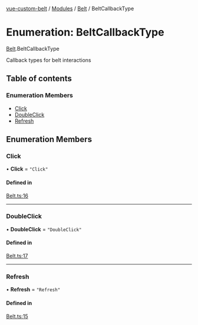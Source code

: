 [vue-custom-belt](../README.md) / [Modules](../modules.md) / [Belt](../modules/Belt.md) / BeltCallbackType

# Enumeration: BeltCallbackType

[Belt](../modules/Belt.md).BeltCallbackType

Callback types for belt interactions

## Table of contents

### Enumeration Members

- [Click](Belt.BeltCallbackType.md#click)
- [DoubleClick](Belt.BeltCallbackType.md#doubleclick)
- [Refresh](Belt.BeltCallbackType.md#refresh)

## Enumeration Members

### Click

• **Click** = `"Click"`

#### Defined in

[Belt.ts:16](https://github.com/jeffholst/vue-custom-belt/blob/98d6c2b/src/Belt.ts#L16)

---

### DoubleClick

• **DoubleClick** = `"DoubleClick"`

#### Defined in

[Belt.ts:17](https://github.com/jeffholst/vue-custom-belt/blob/98d6c2b/src/Belt.ts#L17)

---

### Refresh

• **Refresh** = `"Refresh"`

#### Defined in

[Belt.ts:15](https://github.com/jeffholst/vue-custom-belt/blob/98d6c2b/src/Belt.ts#L15)
